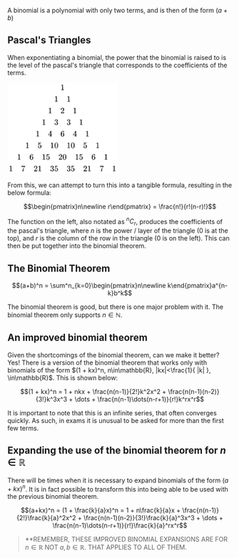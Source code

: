 A binomial is a polynomial with only two terms, and is then of the form $(a + b)$

## Pascal's Triangles
When exponentiating a binomial, the power that the binomial is raised to is the level of the pascal's triangle that corresponds to the coefficients of the terms.

![Pascal's Triangle](./../../Images/PascalsTriangle.png)

From this, we can attempt to turn this into a tangible formula, resulting in the below formula:

$$\begin{pmatrix}n\newline r\end{pmatrix} = \frac{n!}{r!(n-r)!}$$

The function on the left, also notated as $^nC_r$, produces the coefficients of the pascal's triangle, where $n$ is the power / layer of the triangle (0 is at the top), and $r$ is the column of the row in the triangle (0 is on the left). This can then be put together into the binomial theorem.

## The Binomial Theorem
$$(a+b)^n = \sum^n_{k=0}\begin{pmatrix}n\newline k\end{pmatrix}a^{n-k}b^k$$

The binomial theorem is good, but there is one major problem with it. The binomial theorem only supports $n \in \mathbb{N}$. 

## An improved binomial theorem
Given the shortcomings of the binomial theorem, can we make it better? Yes! There is a version of the binomial theorem that works only with binomials of the form $(1 + kx)^n, n\in\mathbb{R}, |kx|<\frac{1}{ |k| }, \in\mathbb{R}$. This is shown below:

$$(1 + kx)^n = 1 + nkx + \frac{n(n-1)}{2!}k^2x^2 + \frac{n(n-1)(n-2)}{3!}k^3x^3 + \dots + \frac{n(n-1)\dots(n-r+1)}{r!}k^rx^r$$

It is important to note that this is an infinite series, that often converges quickly. As such, in exams it is unusual to be asked for more than the first few terms.

## Expanding the use of the binomial theorem for $n\in\mathbb{R}$
There will be times when it is necessary to expand binomials of the form $(a+kx)^n$. It is in fact possible to transform this into being able to be used with the previous binomial theorem.

$$(a+kx)^n = (1 + \frac{k}{a}x)^n = 1 + n\frac{k}{a}x + \frac{n(n-1)}{2!}\frac{k}{a}^2x^2 + \frac{n(n-1)(n-2)}{3!}\frac{k}{a}^3x^3 + \dots + \frac{n(n-1)\dots(n-r+1)}{r!}\frac{k}{a}^rx^r$$

> **REMEMBER, THESE IMPROVED BINOMIAL EXPANSIONS ARE FOR $n \in\mathbb{R}$ NOT $a,b \in\mathbb{R}$. THAT APPLIES TO ALL OF THEM. 
